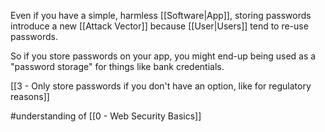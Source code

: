 Even if you have a simple, harmless [[Software|App]], storing passwords introduce a new [[Attack Vector]] because [[User|Users]] tend to re-use passwords.

So if you store passwords on your app, you might end-up being used as a "password storage" for things like bank credentials.

[[3 - Only store passwords if you don't have an option, like for regulatory reasons]]

#understanding of [[0 - Web Security Basics]]